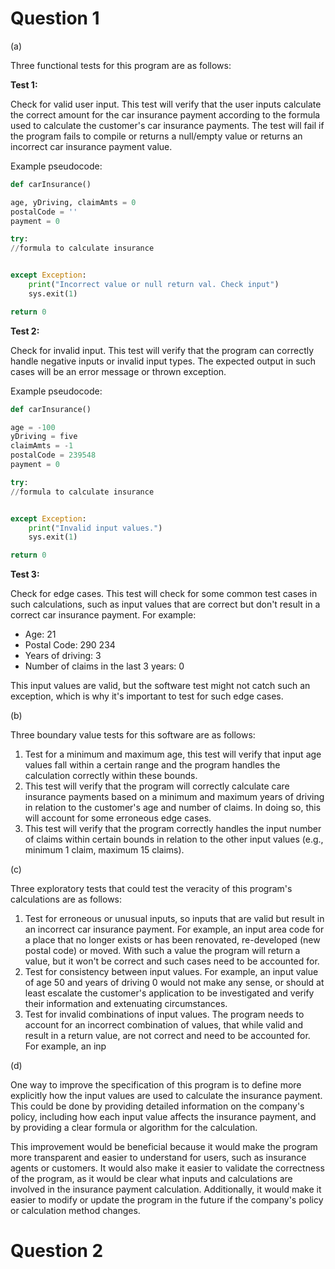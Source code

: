 # Question 1

(a)

Three functional tests for this program are as follows:

**Test 1:**

Check for valid user input. This test will verify that the user inputs calculate the correct amount for the car insurance payment according to the formula used to calculate the customer's car insurance payments. The test will fail if the program fails to compile or returns a null/empty value or returns an incorrect car insurance payment value.

Example pseudocode:

```python
def carInsurance()

age, yDriving, claimAmts = 0
postalCode = ''
payment = 0

try:
//formula to calculate insurance


except Exception:
	print("Incorrect value or null return val. Check input")
	sys.exit(1)

return 0
```

**Test 2:**

Check for invalid input. This test will verify that the program can correctly handle negative inputs or invalid input types. The expected output in such cases will be an error message or thrown exception.

Example pseudocode:

```python
def carInsurance()

age = -100
yDriving = five
claimAmts = -1
postalCode = 239548
payment = 0

try:
//formula to calculate insurance


except Exception:
	print("Invalid input values.")
	sys.exit(1)

return 0
```

**Test 3:**

Check for edge cases. This test will check for some common test cases in such calculations, such as input values that are correct but don't result in a correct car insurance payment. For example: 

- Age: 21
- Postal Code: 290 234
- Years of driving: 3
- Number of claims in the last 3 years: 0

This input values are valid, but the software test might not catch such an exception, which is why it's important to test for such edge cases.

(b)

Three boundary value tests for this software are as follows:

1. Test for a minimum and maximum age, this test will verify that input age values fall within a certain range and the program handles the calculation correctly within these bounds.
2. This test will verify that the program will correctly calculate care insurance payments based on a minimum and maximum years of driving in relation to the customer's age and number of claims. In doing so, this will account for some erroneous edge cases.
3. This test will verify that the program correctly handles the input number of claims within certain bounds in relation to the other input values (e.g., minimum 1 claim, maximum 15 claims).

(c)

Three exploratory tests that could test the veracity of this program's calculations are as follows:

1. Test for erroneous or unusual inputs, so inputs that are valid but result in an incorrect car insurance payment. For example, an input area code for a place that no longer exists or has been renovated, re-developed (new postal code) or moved. With such a value the program will return a value, but it won't be correct and such cases need to be accounted for.
2. Test for consistency between input values. For example, an input value of age 50 and years of driving 0 would not make any sense, or should at least escalate the customer's application to be investigated and verify their information and extenuating circumstances. 
3. Test for invalid combinations of input values. The program needs to account for an incorrect combination of values, that while valid and result in a return value, are not correct and need to be accounted for. For example, an inp

	

(d)

One way to improve the specification of this program is to define more explicitly how the input values are used to calculate the insurance payment. This could be done by providing detailed information on the company's policy, including how each input value affects the insurance payment, and by providing a clear formula or algorithm for the calculation.

This improvement would be beneficial because it would make the program more transparent and easier to understand for users, such as insurance agents or customers. It would also make it easier to validate the correctness of the program, as it would be clear what inputs and calculations are involved in the insurance payment calculation. Additionally, it would make it easier to modify or update the program in the future if the company's policy or calculation method changes.
# Question 2

